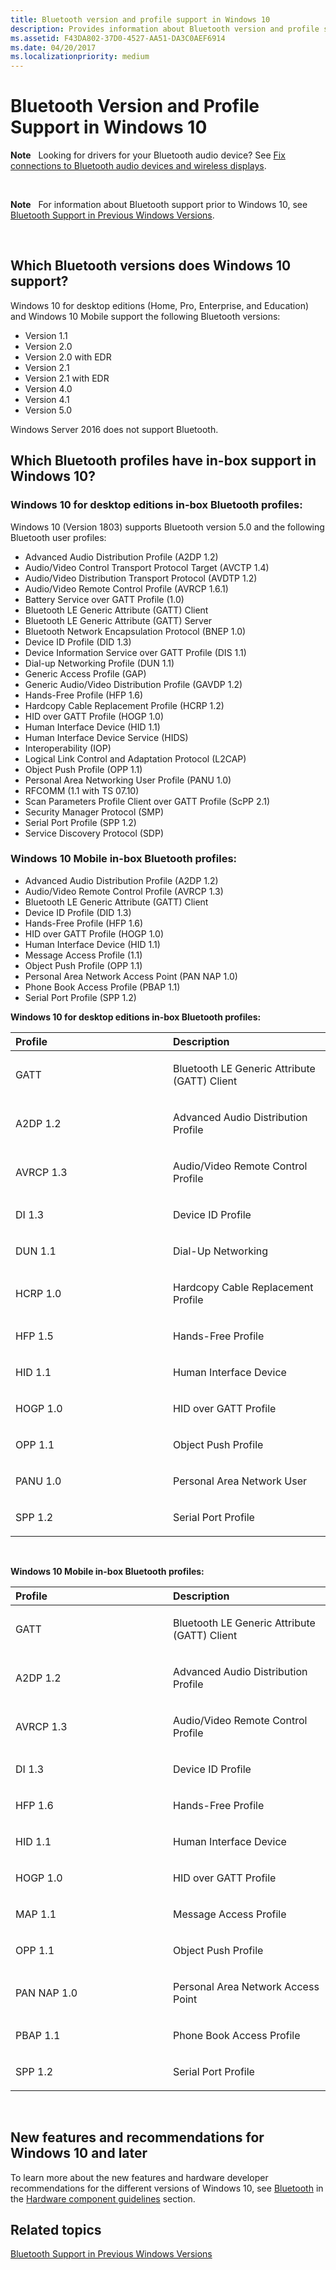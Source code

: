 ```yaml
---
title: Bluetooth version and profile support in Windows 10
description: Provides information about Bluetooth version and profile support in Windows 10
ms.assetid: F43DA802-37D0-4527-AA51-DA3C0AEF6914
ms.date: 04/20/2017
ms.localizationpriority: medium
---
```


# Bluetooth Version and Profile Support in Windows 10


**Note**  
Looking for drivers for your Bluetooth audio device? See [Fix connections to Bluetooth audio devices and wireless displays](http://go.microsoft.com/fwlink/p/?LinkID=623629).

 

**Note**  
For information about Bluetooth support prior to Windows 10, see [Bluetooth Support in Previous Windows Versions](bluetooth-support-in-previous-windows-versions.md).

 

## <span id="Which_Bluetooth_versions_does_Windows_10_support_"></span><span id="which_bluetooth_versions_does_windows_10_support_"></span><span id="WHICH_BLUETOOTH_VERSIONS_DOES_WINDOWS_10_SUPPORT_"></span>Which Bluetooth versions does Windows 10 support?


Windows 10 for desktop editions (Home, Pro, Enterprise, and Education) and Windows 10 Mobile support the following Bluetooth versions:

-   Version 1.1
-   Version 2.0
-   Version 2.0 with EDR
-   Version 2.1
-   Version 2.1 with EDR
-   Version 4.0
-   Version 4.1
-   Version 5.0

Windows Server 2016 does not support Bluetooth.

## <span id="Which_Bluetooth_profiles_have_in-box_support_in_Windows_10_"></span><span id="which_bluetooth_profiles_have_in-box_support_in_windows_10_"></span><span id="WHICH_BLUETOOTH_PROFILES_HAVE_IN-BOX_SUPPORT_IN_WINDOWS_10_"></span>Which Bluetooth profiles have in-box support in Windows 10?

### Windows 10 for desktop editions in-box Bluetooth profiles:

Windows 10 (Version 1803) supports Bluetooth version 5.0 and the following Bluetooth user profiles:
- Advanced Audio Distribution Profile (A2DP 1.2)
- Audio/Video Control Transport Protocol Target (AVCTP 1.4)
- Audio/Video Distribution Transport Protocol (AVDTP 1.2)
- Audio/Video Remote Control Profile (AVRCP 1.6.1)
- Battery Service over GATT Profile (1.0) 
- Bluetooth LE Generic Attribute (GATT) Client
- Bluetooth LE Generic Attribute (GATT) Server
- Bluetooth Network Encapsulation Protocol (BNEP 1.0)
- Device ID Profile (DID 1.3)
- Device Information Service over GATT Profile (DIS 1.1)
- Dial-up Networking Profile (DUN 1.1)
- Generic Access Profile (GAP)
- Generic Audio/Video Distribution Profile (GAVDP 1.2)
- Hands-Free Profile (HFP 1.6) 
- Hardcopy Cable Replacement Profile (HCRP 1.2)
- HID over GATT Profile (HOGP 1.0) 
- Human Interface Device (HID 1.1)
- Human Interface Device Service (HIDS)
- Interoperability (IOP)
- Logical Link Control and Adaptation Protocol (L2CAP)
- Object Push Profile (OPP 1.1)
- Personal Area Networking User Profile (PANU 1.0)
- RFCOMM (1.1 with TS 07.10)
- Scan Parameters Profile Client over GATT Profile (ScPP 2.1)
- Security Manager Protocol (SMP)
- Serial Port Profile (SPP 1.2)
- Service Discovery Protocol (SDP)

### Windows 10 Mobile in-box Bluetooth profiles:

- Advanced Audio Distribution Profile (A2DP 1.2)
- Audio/Video Remote Control Profile (AVRCP 1.3)
- Bluetooth LE Generic Attribute (GATT) Client
- Device ID Profile (DID 1.3)
- Hands-Free Profile (HFP 1.6) 
- HID over GATT Profile (HOGP 1.0) 
- Human Interface Device (HID 1.1)
- Message Access Profile (1.1)
- Object Push Profile (OPP 1.1)
- Personal Area Network Access Point (PAN NAP 1.0)
- Phone Book Access Profile (PBAP 1.1)
- Serial Port Profile (SPP 1.2)

**Windows 10 for desktop editions in-box Bluetooth profiles:**

<table>
<colgroup>
<col width="50%" />
<col width="50%" />
</colgroup>
<thead>
<tr class="header">
<th align="left">Profile</th>
<th align="left">Description</th>
</tr>
</thead>
<tbody>
<tr class="odd">
<td align="left"><p>GATT</p></td>
<td align="left"><p>Bluetooth LE Generic Attribute (GATT) Client</p></td>
</tr>
<tr class="even">
<td align="left"><p>A2DP 1.2</p></td>
<td align="left"><p>Advanced Audio Distribution Profile</p></td>
</tr>
<tr class="odd">
<td align="left"><p>AVRCP 1.3</p></td>
<td align="left"><p>Audio/Video Remote Control Profile</p></td>
</tr>
<tr class="even">
<td align="left"><p>DI 1.3</p></td>
<td align="left"><p>Device ID Profile</p></td>
</tr>
<tr class="odd">
<td align="left"><p>DUN 1.1</p></td>
<td align="left"><p>Dial-Up Networking</p></td>
</tr>
<tr class="even">
<td align="left"><p>HCRP 1.0</p></td>
<td align="left"><p>Hardcopy Cable Replacement Profile</p></td>
</tr>
<tr class="odd">
<td align="left"><p>HFP 1.5</p></td>
<td align="left"><p>Hands-Free Profile</p></td>
</tr>
<tr class="even">
<td align="left"><p>HID 1.1</p></td>
<td align="left"><p>Human Interface Device</p></td>
</tr>
<tr class="odd">
<td align="left"><p>HOGP 1.0</p></td>
<td align="left"><p>HID over GATT Profile</p></td>
</tr>
<tr class="even">
<td align="left"><p>OPP 1.1</p></td>
<td align="left"><p>Object Push Profile</p></td>
</tr>
<tr class="odd">
<td align="left"><p>PANU 1.0</p></td>
<td align="left"><p>Personal Area Network User</p></td>
</tr>
<tr class="even">
<td align="left"><p>SPP 1.2</p></td>
<td align="left"><p>Serial Port Profile</p></td>
</tr>
</tbody>
</table>

 

**Windows 10 Mobile in-box Bluetooth profiles:**

<table>
<colgroup>
<col width="50%" />
<col width="50%" />
</colgroup>
<thead>
<tr class="header">
<th align="left">Profile</th>
<th align="left">Description</th>
</tr>
</thead>
<tbody>
<tr class="odd">
<td align="left"><p>GATT</p></td>
<td align="left"><p>Bluetooth LE Generic Attribute (GATT) Client</p></td>
</tr>
<tr class="even">
<td align="left"><p>A2DP 1.2</p></td>
<td align="left"><p>Advanced Audio Distribution Profile</p></td>
</tr>
<tr class="odd">
<td align="left"><p>AVRCP 1.3</p></td>
<td align="left"><p>Audio/Video Remote Control Profile</p></td>
</tr>
<tr class="even">
<td align="left"><p>DI 1.3</p></td>
<td align="left"><p>Device ID Profile</p></td>
</tr>
<tr class="odd">
<td align="left"><p>HFP 1.6</p></td>
<td align="left"><p>Hands-Free Profile</p></td>
</tr>
<tr class="even">
<td align="left"><p>HID 1.1</p></td>
<td align="left"><p>Human Interface Device</p></td>
</tr>
<tr class="odd">
<td align="left"><p>HOGP 1.0</p></td>
<td align="left"><p>HID over GATT Profile</p></td>
</tr>
<tr class="even">
<td align="left"><p>MAP 1.1</p></td>
<td align="left"><p>Message Access Profile</p></td>
</tr>
<tr class="odd">
<td align="left"><p>OPP 1.1</p></td>
<td align="left"><p>Object Push Profile</p></td>
</tr>
<tr class="even">
<td align="left"><p>PAN NAP 1.0</p></td>
<td align="left"><p>Personal Area Network Access Point</p></td>
</tr>
<tr class="odd">
<td align="left"><p>PBAP 1.1</p></td>
<td align="left"><p>Phone Book Access Profile</p></td>
</tr>
<tr class="even">
<td align="left"><p>SPP 1.2</p></td>
<td align="left"><p>Serial Port Profile</p></td>
</tr>
</tbody>
</table>

 

## <span id="New_features_and_recommendations_for_Windows_10_and_later"></span><span id="new_features_and_recommendations_for_windows_10_and_later"></span><span id="NEW_FEATURES_AND_RECOMMENDATIONS_FOR_WINDOWS_10_AND_LATER"></span>New features and recommendations for Windows 10 and later


To learn more about the new features and hardware developer recommendations for the different versions of Windows 10, see [Bluetooth](https://msdn.microsoft.com/library/windows/hardware/dn915047) in the [Hardware component guidelines](https://msdn.microsoft.com/library/windows/hardware/dn915049) section.

## <span id="related_topics"></span>Related topics


[Bluetooth Support in Previous Windows Versions](bluetooth-support-in-previous-windows-versions.md)

 

 






